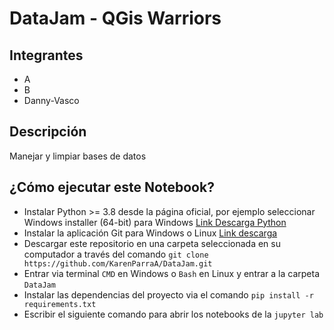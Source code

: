 # DataJam - QGis Warriors
## Integrantes
- A
- B
- Danny-Vasco

## Descripción
Manejar y limpiar bases de datos

## ¿Cómo ejecutar este Notebook?
- Instalar Python >= 3.8 desde la página oficial, por ejemplo seleccionar Windows installer (64-bit) para Windows [Link Descarga Python](https://www.python.org/downloads/release/python-3106/)
- Instalar la aplicación Git para Windows o Linux [Link descarga](https://git-scm.com/downloads)
- Descargar este repositorio en una carpeta seleccionada en su computador a través del comando `git clone https://github.com/KarenParraA/DataJam.git`
- Entrar via terminal `CMD` en Windows o `Bash` en Linux y entrar a la carpeta `DataJam`
- Instalar las dependencias del proyecto via el comando `pip install -r requirements.txt`
- Escribir el siguiente comando para abrir los notebooks de la `jupyter lab`
